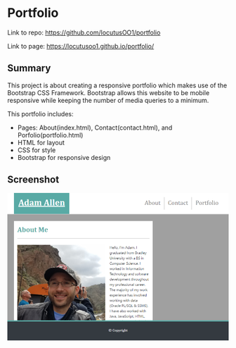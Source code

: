 # Portfolio

Link to repo: <https://github.com/locutusOO1/portfolio>

Link to page: <https://locutusoo1.github.io/portfolio/>

## Summary
This project is about creating a responsive portfolio which makes use of the Bootstrap CSS Framework. Bootstrap allows this website to be mobile responsive while keeping the number of media queries to a minimum.

This portfolio includes:
* Pages: About(index.html), Contact(contact.html), and Porfolio(portfolio.html)
* HTML for layout
* CSS for style
* Bootstrap for responsive design

## Screenshot
![Screenshot of Portfolio](assets/images/portfolio.png)